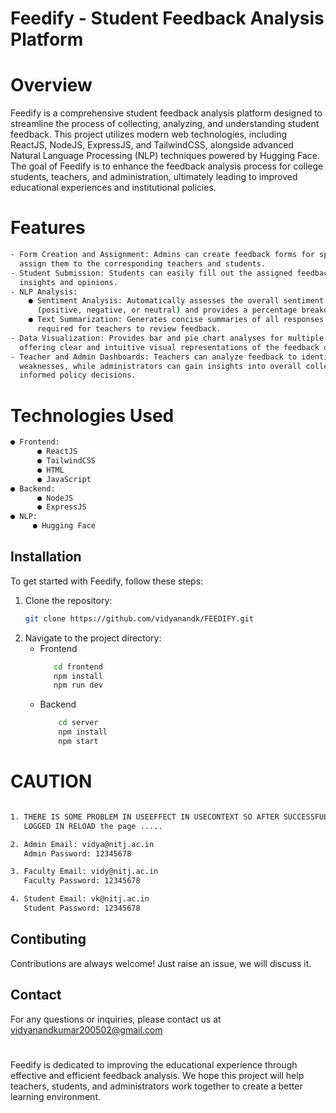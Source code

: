 # Feedify - Student Feedback Analysis Platform

# Overview

Feedify is a comprehensive student feedback analysis platform designed to streamline the process of collecting, analyzing, and understanding student feedback. This project utilizes modern web technologies, including ReactJS, NodeJS, ExpressJS, and TailwindCSS, alongside advanced Natural Language Processing (NLP) techniques powered by Hugging Face. The goal of Feedify is to enhance the feedback analysis process for college students, teachers, and administration, ultimately leading to improved educational experiences and institutional policies.

# Features
```bash
- Form Creation and Assignment: Admins can create feedback forms for specific subjects and 
  assign them to the corresponding teachers and students.
- Student Submission: Students can easily fill out the assigned feedback forms, providing their 
  insights and opinions.
- NLP Analysis:
    ● Sentiment Analysis: Automatically assesses the overall sentiment of the feedback 
      (positive, negative, or neutral) and provides a percentage breakdown.
    ● Text Summarization: Generates concise summaries of all responses to reduce the time 
      required for teachers to review feedback.
- Data Visualization: Provides bar and pie chart analyses for multiple-choice questions, 
  offering clear and intuitive visual representations of the feedback data.
- Teacher and Admin Dashboards: Teachers can analyze feedback to identify their strengths and 
  weaknesses, while administrators can gain insights into overall college performance and make 
  informed policy decisions.
```

# Technologies Used
```bash
● Frontend:
      ● ReactJS
      ● TailwindCSS
      ● HTML
      ● JavaScript
● Backend:
      ● NodeJS
      ● ExpressJS
● NLP:
     ● Hugging Face
```

## Installation
To get started with Feedify, follow these steps:
 1. Clone the repository:
    ```bash
    git clone https://github.com/vidyanandk/FEEDIFY.git
    ```
 3. Navigate to the project directory:
    - Frontend
        ```bash
           cd frontend
           npm install
           npm run dev
        ```
    - Backend
        ```bash
            cd server
            npm install
            npm start
        ```

# CAUTION
```bash

1. THERE IS SOME PROBLEM IN USEEFFECT IN USECONTEXT SO AFTER SUCCESSFUL
   LOGGED IN RELOAD the page .....

2. Admin Email: vidya@nitj.ac.in
   Admin Password: 12345678

3. Faculty Email: vidy@nitj.ac.in
   Faculty Password: 12345678

4. Student Email: vk@nitj.ac.in
   Student Password: 12345678

```

## Contibuting
Contributions are always welcome! Just raise an issue, we will discuss it.

## Contact
For any questions or inquiries, please contact us at  vidyanandkumar200502@gmail.com

#
Feedify is dedicated to improving the educational experience through effective and efficient feedback analysis. We hope this project will help teachers, students, and administrators work together to create a better learning environment.

